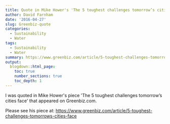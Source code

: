 ```yaml
---
title: Quote in Mike Hower's 'The 5 toughest challenges tomorrow’s cities face'
author: David Farnham
date: '2016-04-27'
slug: Greenbiz-quote
categories:
  - Sustainability 
  - Water
tags:
  - Sustainability 
  - Water
summary: https://www.greenbiz.com/article/5-toughest-challenges-tomorrows-cities-face
output:
  blogdown::html_page:
    toc: true
    number_sections: true
    toc_depth: 1
---
```


I was quoted in Mike Hower's piece 'The 5 toughest challenges tomorrow’s cities face' that appeared on Greenbiz.com.

Please see his piece at: https://www.greenbiz.com/article/5-toughest-challenges-tomorrows-cities-face

